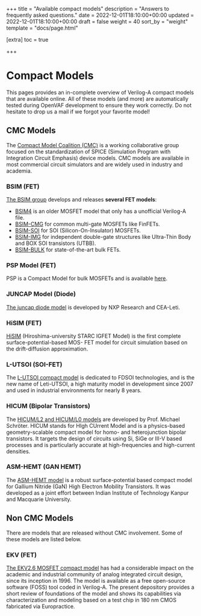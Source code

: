+++
title = "Available compact models"
description = "Answers to frequently asked questions."
date = 2022-12-01T18:10:00+00:00
updated = 2022-12-01T18:10:00+00:00
draft = false
weight = 40
sort_by = "weight"
template = "docs/page.html"

[extra]
toc = true

+++

# Compact Models

This pages provides an in-complete overview of Verilog-A compact models that are available online. 
All of these models (and more) are automatically tested during OpenVAF development to ensure they work correctly.
Do not hesitate to drop us a mail if we forgot your favorite model! 

<!--Note that for legal reasons, OpenVAF does not ship with these models. Users are encouraged to download them themselves. 
We also encourage users to only employ freely available models. -->

## CMC Models

The [Compact Model Coalition (CMC)](https://si2.org/cmc/) is a working collaborative group focused on the standardization of SPICE (Simulation Program with Integration Circuit Emphasis) device models. 
CMC models are available in most commercial circuit simulators and are widely used in industry and academia.

### BSIM (FET)

[The BSIM group](http://bsim.berkeley.edu/) develops and releases **several FET models**:

* [BSIM4](https://github.com/cogenda/VA-BSIM48) is an older MOSFET model that only has a unofficial Verilog-A file.
* [BSIM-CMG](https://bsim.berkeley.edu/models/bsimcmg/) for common multi-gate MOSFETs like FinFETs.
* [BSIM-SOI](https://bsim.berkeley.edu/models/bsimsoi/) for SOI (Silicon-On-Insulator) MOSFETs.
* [BSIM-IMG](https://bsim.berkeley.edu/models/bsimimg/) for independent double-gate structures like Ultra-Thin Body and BOX SOI transistors (UTBB).
* [BSIM-BULK](https://bsim.berkeley.edu/models/bsimbulk/) for state-of-the-art bulk FETs.

### PSP Model (FET)

PSP is a Compact Model for bulk MOSFETs and is available [here](https://www.cea.fr/cea-tech/leti/pspsupport/CurrentRelease).

### JUNCAP Model (Diode)

[The juncap diode model](https://www.cea.fr/cea-tech/leti/pspsupport/Pages/Welcome.aspx) is developed by NXP Research and CEA-Leti. 

### HiSIM (FET)

[HiSIM](https://www.hisim.hiroshima-u.ac.jp/cgi/HiSIM2/public_release.cgi) (Hiroshima-university STARC IGFET Model) is the first complete surface-potential-based MOS-
FET model for circuit simulation based on the drift-diffusion approximation.

### L-UTSOI (SOI-FET)

The [L-UTSOI compact model](https://www.cea.fr/cea-tech/leti/l-utsoisupport) is dedicated to FDSOI technologies, and is the new name of Leti-UTSOI,
 a high maturity model in development since 2007 and used in industrial environments for nearly 8 years.

### HICUM (Bipolar Transistors)

The [HICUM/L2 and HICUM/L0 models](https://www.iee.et.tu-dresden.de/iee/eb/hic_new/hic_intro.html) are developed by Prof. Michael Schröter. 
HICUM stands for HIgh CUrrent Model and is a physics-based geometry-scalable compact model for homo- and heterojunction bipolar transistors.
It targets the design of circuits using Si, SiGe or III-V based processes and is particularly accurate at high-frequencies and high-current densities.

### ASM-HEMT (GAN HEMT)

The [ASM-HEMT model](https://iitk.ac.in/asm/) is a robust surface-potential based compact model for Gallium Nitride (GaN) High Electron Mobility Transistors.
It was developed as a joint effort between Indian Institute of Technology Kanpur and Macquarie University.



## Non CMC Models

There are models that are released without CMC involvement. Some of these models are listed below.

### EKV (FET)

[The EKV2.6 MOSFET compact model](https://github.com/ekv26/model) has had a considerable impact on the academic and industrial community of analog integrated circuit design, since its inception in 1996. The model is available as a free open-source software (FOSS) tool coded in Verilog-A. The present depository provides a short review of foundations of the model and shows its capabilities via characterization and modeling based on a test chip in 180 nm CMOS fabricated via Europractice.



